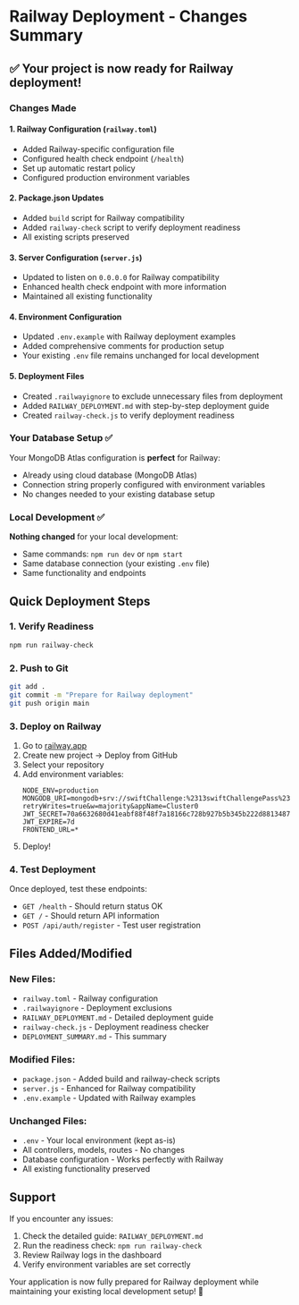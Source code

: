 # Railway Deployment - Changes Summary

## ✅ Your project is now ready for Railway deployment!

### Changes Made

#### 1. **Railway Configuration (`railway.toml`)**
- Added Railway-specific configuration file
- Configured health check endpoint (`/health`)
- Set up automatic restart policy
- Configured production environment variables

#### 2. **Package.json Updates**
- Added `build` script for Railway compatibility
- Added `railway-check` script to verify deployment readiness
- All existing scripts preserved

#### 3. **Server Configuration (`server.js`)**
- Updated to listen on `0.0.0.0` for Railway compatibility
- Enhanced health check endpoint with more information
- Maintained all existing functionality

#### 4. **Environment Configuration**
- Updated `.env.example` with Railway deployment examples
- Added comprehensive comments for production setup
- Your existing `.env` file remains unchanged for local development

#### 5. **Deployment Files**
- Created `.railwayignore` to exclude unnecessary files from deployment
- Added `RAILWAY_DEPLOYMENT.md` with step-by-step deployment guide
- Created `railway-check.js` to verify deployment readiness

### Your Database Setup ✅

Your MongoDB Atlas configuration is **perfect** for Railway:
- Already using cloud database (MongoDB Atlas)
- Connection string properly configured with environment variables
- No changes needed to your existing database setup

### Local Development ✅

**Nothing changed** for your local development:
- Same commands: `npm run dev` or `npm start`
- Same database connection (your existing `.env` file)
- Same functionality and endpoints

## Quick Deployment Steps

### 1. Verify Readiness
```bash
npm run railway-check
```

### 2. Push to Git
```bash
git add .
git commit -m "Prepare for Railway deployment"
git push origin main
```

### 3. Deploy on Railway
1. Go to [railway.app](https://railway.app)
2. Create new project → Deploy from GitHub
3. Select your repository
4. Add environment variables:
   ```
   NODE_ENV=production
   MONGODB_URI=mongodb+srv://swiftChallenge:%2313swiftChallengePass%232025@cluster0.khix41i.mongodb.net/?retryWrites=true&w=majority&appName=Cluster0
   JWT_SECRET=70a6632680d41eabf88f48f7a18166c728b927b5b345b222d8813487d4eb71b5815991ef1939d09032391fd579cc526fdd7841a3bf88ca673d6ebef73067510e
   JWT_EXPIRE=7d
   FRONTEND_URL=*
   ```
5. Deploy!

### 4. Test Deployment
Once deployed, test these endpoints:
- `GET /health` - Should return status OK
- `GET /` - Should return API information
- `POST /api/auth/register` - Test user registration

## Files Added/Modified

### New Files:
- `railway.toml` - Railway configuration
- `.railwayignore` - Deployment exclusions
- `RAILWAY_DEPLOYMENT.md` - Detailed deployment guide
- `railway-check.js` - Deployment readiness checker
- `DEPLOYMENT_SUMMARY.md` - This summary

### Modified Files:
- `package.json` - Added build and railway-check scripts
- `server.js` - Enhanced for Railway compatibility
- `.env.example` - Updated with Railway examples

### Unchanged Files:
- `.env` - Your local environment (kept as-is)
- All controllers, models, routes - No changes
- Database configuration - Works perfectly with Railway
- All existing functionality preserved

## Support

If you encounter any issues:
1. Check the detailed guide: `RAILWAY_DEPLOYMENT.md`
2. Run the readiness check: `npm run railway-check`
3. Review Railway logs in the dashboard
4. Verify environment variables are set correctly

Your application is now fully prepared for Railway deployment while maintaining your existing local development setup! 🚀
